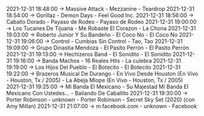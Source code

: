 2021-12-31 18:48:00 -> Massive Attack - Mezzanine - Teardrop
2021-12-31 18:54:00 -> Gorillaz - Demon Days - Feel Good Inc.
2021-12-31 18:56:00 -> Caballo Dorado - Payaso de Rodeo - Payaso de Rodeo
2021-12-31 19:00:00 -> Los Tucanes De Tijuana - Me Robaste El Corazon - La Chona
2021-12-31 19:03:00 -> Roberto Junior Y Su Bandeño - El Coco No - El Coco No
2021-12-31 19:06:00 -> Control - Cumbias Sin Control - Tao, Tao
2021-12-31 19:09:00 -> Grupo Dinastia Mendoza - El Pasito Perrón - El Pasito Perrón
2021-12-31 19:13:00 -> Hechizeros Band - El Sonidito - El Sonidito
2021-12-31 19:16:00 -> Banda Machos - 16 Reales Hits - La culebra
2021-12-31 19:19:00 -> Los Hijos Del Pueblo - El Botecito - El Botecito
2021-12-31 19:22:00 -> Brazeros Musical De Durango - En Vivo Desde Houston (En Vivo - Houston, Tx / 2005) - La Abeja Miope (En Vivo - Houston, Tx / 2005)
2021-12-31 19:25:00 -> Mi Banda El Mexicano - Su Majestad Mi Banda El Mexicano Con Ustedes... - Bailando De Caballito
2021-12-31 19:30:00 -> Porter Robinson - unknown - Porter Robinson - Secret Sky Set (2020) (con Amy Millan)
2021-12-31 21:07:00 -> m.facebook.com - unknown - Facebook
